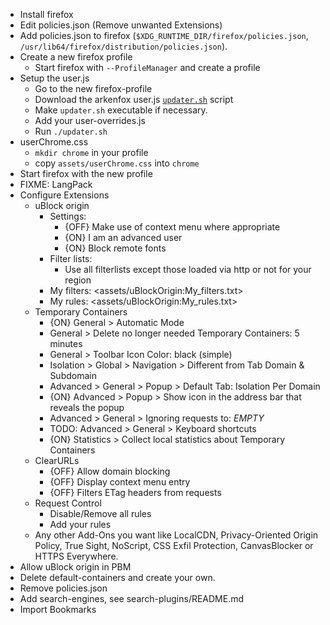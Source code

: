 
 - Install firefox
 - Edit policies.json (Remove unwanted Extensions)
 - Add policies.json to firefox (`$XDG_RUNTIME_DIR/firefox/policies.json`, `/usr/lib64/firefox/distribution/policies.json`).
 - Create a new firefox profile
   - Start firefox with `--ProfileManager` and create a profile
 - Setup the user.js
   - Go to the new firefox-profile
   - Download the arkenfox user.js [`updater.sh`] script 
   - Make `updater.sh` executable if necessary.
   - Add your user-overrides.js
   - Run `./updater.sh`
 - userChrome.css
   - `mkdir chrome` in your profile
   - copy `assets/userChrome.css` into `chrome`
 - Start firefox with the new profile
 - FIXME: LangPack
 - Configure Extensions
   - uBlock origin
     - Settings:
       - {OFF} Make use of context menu where appropriate
       - {ON} I am an advanced user
       - {ON} Block remote fonts
     - Filter lists:
       - Use all filterlists except those loaded via http or not for your region
     - My filters: <assets/uBlockOrigin:My_filters.txt>
     - My rules: <assets/uBlockOrigin:My_rules.txt>
   - Temporary Containers
     - {ON} General > Automatic Mode
     - General > Delete no longer needed Temporary Containers: 5 minutes
     - General > Toolbar Icon Color: black (simple)
     - Isolation > Global > Navigation > Different from Tab Domain & Subdomain
     - Advanced > General > Popup > Default Tab: Isolation Per Domain
     - {ON} Advanced > Popup > Show icon in the address bar that reveals the popup
     - Advanced > General > Ignoring requests to: _EMPTY_
     - TODO: Advanced > General > Keyboard shortcuts 
     - {ON} Statistics > Collect local statistics about Temporary Containers
   - ClearURLs
     - {OFF} Allow domain blocking
     - {OFF} Display context menu entry
     - {OFF} Filters ETag headers from requests
   - Request Control
     - Disable/Remove all rules
     - Add your rules
   - Any other Add-Ons you want like LocalCDN, Privacy-Oriented Origin Policy, True Sight, NoScript, CSS Exfil Protection, CanvasBlocker or HTTPS Everywhere.
 - Allow uBlock origin in PBM
 - Delete default-containers and create your own.
 - Remove policies.json
 - Add search-engines, see search-plugins/README.md
 - Import Bookmarks

[`updater.sh`]: https://raw.githubusercontent.com/arkenfox/user.js/master/updater.sh
